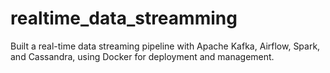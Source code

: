 # realtime_data_streamming
Built a real-time data streaming pipeline with Apache Kafka, Airflow, Spark, and Cassandra, using Docker for deployment and management.
